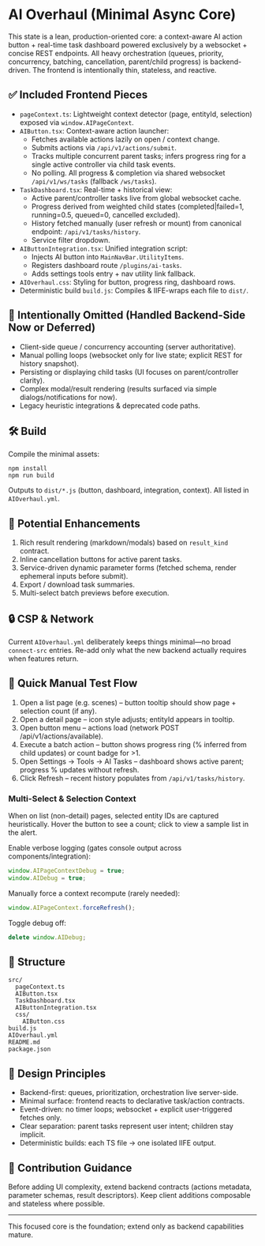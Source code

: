 # AI Overhaul (Minimal Async Core)

This state is a lean, production-oriented core: a context-aware AI action button + real-time task dashboard powered exclusively by a websocket + concise REST endpoints. All heavy orchestration (queues, priority, concurrency, batching, cancellation, parent/child progress) is backend-driven. The frontend is intentionally thin, stateless, and reactive.

## ✅ Included Frontend Pieces

- `pageContext.ts`: Lightweight context detector (page, entityId, selection) exposed via `window.AIPageContext`.
- `AIButton.tsx`: Context-aware action launcher:
  - Fetches available actions lazily on open / context change.
  - Submits actions via `/api/v1/actions/submit`.
  - Tracks multiple concurrent parent tasks; infers progress ring for a single active controller via child task events.
  - No polling. All progress & completion via shared websocket `/api/v1/ws/tasks` (fallback `/ws/tasks`).
- `TaskDashboard.tsx`: Real-time + historical view:
  - Active parent/controller tasks live from global websocket cache.
  - Progress derived from weighted child states (completed|failed=1, running=0.5, queued=0, cancelled excluded).
  - History fetched manually (user refresh or mount) from canonical endpoint: `/api/v1/tasks/history`.
  - Service filter dropdown.
- `AIButtonIntegration.tsx`: Unified integration script:
  - Injects AI button into `MainNavBar.UtilityItems`.
  - Registers dashboard route `/plugins/ai-tasks`.
  - Adds settings tools entry + nav utility link fallback.
- `AIOverhaul.css`: Styling for button, progress ring, dashboard rows.
- Deterministic build `build.js`: Compiles & IIFE-wraps each file to `dist/`.

## 🧹 Intentionally Omitted (Handled Backend-Side Now or Deferred)

- Client-side queue / concurrency accounting (server authoritative).
- Manual polling loops (websocket only for live state; explicit REST for history snapshot).
- Persisting or displaying child tasks (UI focuses on parent/controller clarity).
- Complex modal/result rendering (results surfaced via simple dialogs/notifications for now).
- Legacy heuristic integrations & deprecated code paths.

## 🛠 Build

Compile the minimal assets:

```
npm install
npm run build
```

Outputs to `dist/*.js` (button, dashboard, integration, context). All listed in `AIOverhaul.yml`.

## 🔭 Potential Enhancements

1. Rich result rendering (markdown/modals) based on `result_kind` contract.
2. Inline cancellation buttons for active parent tasks.
3. Service-driven dynamic parameter forms (fetched schema, render ephemeral inputs before submit).
4. Export / download task summaries.
5. Multi-select batch previews before execution.

## 🔒 CSP & Network

Current `AIOverhaul.yml` deliberately keeps things minimal—no broad `connect-src` entries. Re-add only what the new backend actually requires when features return.

## 🧪 Quick Manual Test Flow

1. Open a list page (e.g. scenes) – button tooltip should show page + selection count (if any).
2. Open a detail page – icon style adjusts; entityId appears in tooltip.
3. Open button menu – actions load (network POST /api/v1/actions/available).
4. Execute a batch action – button shows progress ring (% inferred from child updates) or count badge for >1.
5. Open Settings → Tools → AI Tasks – dashboard shows active parent; progress % updates without refresh.
6. Click Refresh – recent history populates from `/api/v1/tasks/history`.

### Multi-Select & Selection Context
When on list (non-detail) pages, selected entity IDs are captured heuristically. Hover the button to see a count; click to view a sample list in the alert.

Enable verbose logging (gates console output across components/integration):
```js
window.AIPageContextDebug = true;
window.AIDebug = true;
```
Manually force a context recompute (rarely needed):
```js
window.AIPageContext.forceRefresh();
```
Toggle debug off:
```js
delete window.AIDebug;
```

## 📁 Structure

```
src/
  pageContext.ts
  AIButton.tsx
  TaskDashboard.tsx
  AIButtonIntegration.tsx
  css/
    AIButton.css
build.js
AIOverhaul.yml
README.md
package.json
```

## 🧩 Design Principles

- Backend-first: queues, prioritization, orchestration live server-side.
- Minimal surface: frontend reacts to declarative task/action contracts.
- Event-driven: no timer loops; websocket + explicit user-triggered fetches only.
- Clear separation: parent tasks represent user intent; children stay implicit.
- Deterministic builds: each TS file → one isolated IIFE output.

## 🤝 Contribution Guidance

Before adding UI complexity, extend backend contracts (actions metadata, parameter schemas, result descriptors). Keep client additions composable and stateless where possible.

---
This focused core is the foundation; extend only as backend capabilities mature.